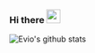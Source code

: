 ### Hi there <img src="https://media.giphy.com/media/hvRJCLFzcasrR4ia7z/giphy.gif" width="25px">
![Evio's github stats](https://github-readme-stats.vercel.app/api?username=Linjianwei99&show_icons=true&langs_count=8&layout=compact)

<!--
**Linjianwei99/Linjianwei99** is a ✨ _special_ ✨ repository because its `README.md` (this file) appears on your GitHub profile.

Here are some ideas to get you started:

- 🔭 I’m currently working on ...
- 🌱 I’m currently learning ...
- 👯 I’m looking to collaborate on ...
- 🤔 I’m looking for help with ...
- 💬 Ask me about ...
- 📫 How to reach me: ...
- 😄 Pronouns: ...
- ⚡ Fun fact: ...
-->
